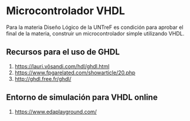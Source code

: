 # Microcontrolador VHDL

Para la materia Diseño Lógico de la UNTreF es condición para aprobar el final de la materia, construir un microcontrolador simple utilizando VHDL.

## Recursos para el uso de GHDL

1. https://lauri.võsandi.com/hdl/ghdl.html
2. https://www.fpgarelated.com/showarticle/20.php
3. http://ghdl.free.fr/ghdl/

## Entorno de simulación para VHDL online

1. https://www.edaplayground.com/
